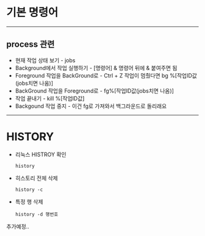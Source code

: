 # 기본 명령어

----

## process 관련

- 현재 작업 상태 보기 - jobs
- Background에서 작업 실행하기 - [명령어] &
  명령어 뒤에 & 붙여주면 됨
- Foreground 작업을 BackGround로 - Ctrl + Z
  작업이 멈췄다면 bg %[작업ID값(jobs치면 나옴)]
- BackGround 작업을 Foreground로 - fg%[작업ID값(jobs치면 나옴)]
- 작업 끝내기 - kill %[작업ID값]
- Backgound 작업 중지 - 이건 fg로 가져와서 백그라운드로 돌리래요

---

# HISTORY

- 리눅스 HISTROY 확인

  ```shell
  history
  ```

- 히스토리 전체 삭제

  ```shell
  history -c
  ```

- 특정 행 삭제

  ```shell
  history -d 행번호
  ```

  



추가예정..